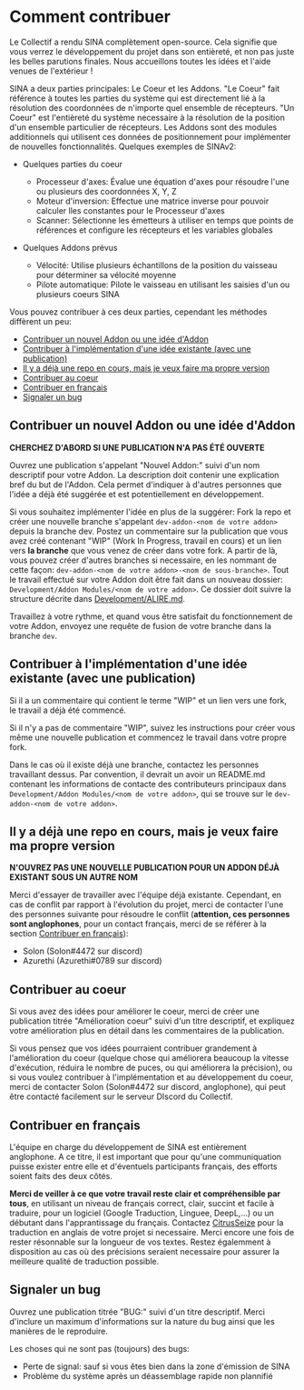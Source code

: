 # Comment contribuer

Le Collectif a rendu SINA complètement open-source. Cela signifie que vous verrez le développement du projet dans son entièreté, et non pas juste les belles parutions finales. Nous accueillons toutes les idées et l'aide venues de l'extérieur !

SINA a deux parties principales: Le Coeur et les Addons. "Le Coeur" fait référence à toutes les parties du système qui est directement lié à la résolution des coordonnées de n'importe quel ensemble de récepteurs. "Un Coeur" est l'entièreté du système necessaire à la résolution de la position d'un ensemble particulier de récepteurs. Les Addons sont des modules additionnels qui utilisent ces données de positionnement pour implémenter de nouvelles fonctionnalités.
Quelques exemples de SINAv2:

- Quelques parties du coeur
    - Processeur d'axes: Évalue une équation d'axes pour résoudre l'une ou plusieurs des coordonnées X, Y, Z
    - Moteur d'inversion: Effectue une matrice inverse pour pouvoir calculer lles constantes pour le Processeur d'axes
    - Scanner: Sélectionne les émetteurs à utiliser en temps que points de références et configure les récepteurs et les variables globales

- Quelques Addons prévus
    - Vélocité: Utilise plusieurs échantillons de la position du vaisseau pour déterminer sa vélocité moyenne
    - Pilote automatique: Pilote le vaisseau en utilisant les saisies d'un ou plusieurs coeurs SINA

Vous pouvez contribuer à ces deux parties, cependant les méthodes diffèrent un peu:
 - [Contribuer un nouvel Addon ou une idée d'Addon](#Contribuer-un-nouvel-Addon-ou-une-idée-d'Addon)
 - [Contribuer à l'implémentation d'une idée existante (avec une publication)](#Contribuer-à-l'implémentation-d'une-idée-existante-(avec-une-publication))
 - [Il y a déjà une repo en cours, mais je veux faire ma propre version](#Il-y-a-déjà-une-repo-en-cours,-mais-je-veux-faire-ma-propre-version)
 - [Contribuer au coeur](#Contribuer-au-coeur)
 - [Contribuer en français](#Contribuer-en-français)
 - [Signaler un bug](#Signaler-un-bug)

## Contribuer un nouvel Addon ou une idée d'Addon

**CHERCHEZ D'ABORD SI UNE PUBLICATION N'A PAS ÉTÉ OUVERTE**

Ouvrez une publication s'appelant "Nouvel Addon:" suivi d'un nom descriptif pour votre Addon. La description doit contenir une explication bref du but de l'Addon. Cela permet d'indiquer à d'autres personnes que l'idée a déjà été suggérée et est potentiellement en développement.

Si vous souhaitez implémenter l'idée en plus de la suggérer: Fork la repo et créer une nouvelle branche s'appelant `dev-addon-<nom de votre addon>` depuis la branche dev. Postez un commentaire sur la publication que vous avez créé contenant "WIP" (Work In Progress, travail en cours) et un lien vers **la branche** que vous venez de créer dans votre fork. A partir de là, vous pouvez créer d'autres branches si necessaire, en les nommant de cette façon: `dev-addon-<nom de votre addon>-<nom de sous-branche>`. Tout le travail effectué sur votre Addon doit être fait dans un nouveau dossier: `Development/Addon Modules/<nom de votre addon>`. Ce dossier doit suivre la structure décrite dans [Development/ALIRE.md](Development/ALIRE.md).

Travaillez à votre rythme, et quand vous être satisfait du fonctionnement de votre Addon, envoyez une requête de fusion de votre branche dans la branche `dev`.

## Contribuer à l'implémentation d'une idée existante (avec une publication)

Si il a un commentaire qui contient le terme "WIP" et un lien vers une fork, le travail a déjà été commencé. 

Si il n'y a pas de commentaire "WIP", suivez les instructions pour créer vous même une nouvelle publication et commencez le travail dans votre propre fork.

Dans le cas où il existe déjà une branche, contactez les personnes travaillant dessus. Par convention, il devrait un avoir un README.md contenant les informations de contacte des contributeurs principaux dans `Development/Addon Modules/<nom de votre addon>`, qui se trouve sur le `dev-addon-<nom de votre addon>`.

## Il y a déjà une repo en cours, mais je veux faire ma propre version

**N'OUVREZ PAS UNE NOUVELLE PUBLICATION POUR UN ADDON DÉJÀ EXISTANT SOUS UN AUTRE NOM**

Merci d'essayer de travailler avec l'équipe déjà existante. Cependant, en cas de conflit par rapport à l'évolution du projet, merci de contacter l'une des personnes suivante pour résoudre le conflit (**attention, ces personnes sont anglophones**, pour un contact français, merci de se référer à la section [Contribuer en français](#Contribuer-en-français)):
 - Solon (Solon#4472 sur discord)
 - Azurethi (Azurethi#0789 sur discord)

## Contribuer au coeur

Si vous avez des idées pour améliorer le coeur, merci de créer une publication titrée "Amélioration coeur" suivi d'un titre descriptif, et expliquez votre amélioration plus en détail dans les commentaires de la publication.

Si vous pensez que vos idées pourraient contribuer grandement à l'amélioration du coeur (quelque chose qui améliorera beaucoup la vitesse d'exécution, réduira le nombre de puces, ou qui améliorera la précision), ou si vous voulez contribuer à l'implémentation et au développement du coeur, merci de contacter Solon (Solon#4472 sur discord, anglophone), qui peut être contacté facilement sur le serveur DIscord du Collectif.

## Contribuer en français

L'équipe en charge du développement de SINA est entièrement anglophone. A ce titre, il est important que pour qu'une communiquation puisse exister entre elle et d'éventuels participants français, des efforts soient faits des deux côtés.

**Merci de veiller à ce que votre travail reste clair et compréhensible par tous**, en utilisant un niveau de français correct, clair, succint et facile à traduire, pour un logiciel (Google Traduction, Linguee, DeepL,...) ou un débutant dans l'apprantissage du français.
Contactez [CitrusSeize](https://github.com/1Solon "LemonGrab#3728 sur Discord") pour la traduction en anglais de votre projet si necessaire. Merci encore une fois de rester résonnable sur la longueur de vos textes. Restez égalemment à disposition au cas où des précisions seraient necessaire pour assurer la meilleure qualité de traduction possible.

## Signaler un bug

Ouvrez une publication titrée "BUG:" suivi d'un titre descriptif. Merci d'inclure un maximum d'informations sur la nature du bug ainsi que les manières de le reproduire.

Les choses qui ne sont pas (toujours) des bugs:
 - Perte de signal: sauf si vous êtes bien dans la zone d'émission de SINA
 - Problème du système après un déassemblage rapide non plannifié
